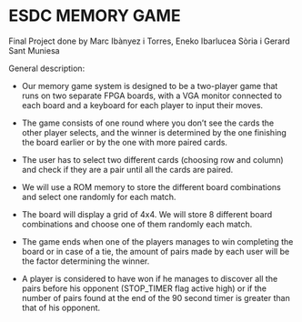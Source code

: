 # ESDC MEMORY GAME
Final Project done by Marc Ibànyez i Torres, Eneko Ibarlucea Sòria i Gerard Sant Muniesa

General description:

- Our memory game system is designed to be a two-player game that runs on two separate FPGA boards, with a VGA monitor connected to each board and a keyboard for each player to input their moves. 
	
- The game consists of one round where you don’t see the cards the other player selects, and the winner is determined by the one finishing the board earlier or by the one with more paired cards.
	
- The user has to select two different cards (choosing row and column) and check if they are a pair until all the cards are paired.
	
- We will use a ROM memory to store the different board combinations and select one randomly for each match. 
	
- The board will display a grid of 4x4. We will store 8 different board combinations and choose one of them randomly each match.
	
- The game ends when one of the players manages to win completing the board or in case of a tie, the amount of pairs made by each user will be the factor determining the winner.
	
- A player is considered to have won if he manages to discover all the pairs before his opponent (STOP_TIMER flag active high) or if the number of pairs found at the end of the 90 second timer is greater than that of his opponent.
